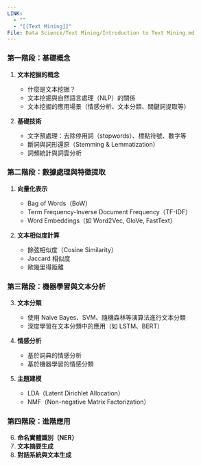 ```yaml
---
LINK:
  - ""
  - "[[Text Mining]]"
File: Data Science/Text Mining/Introduction to Text Mining.md
---
```



### **第一階段：基礎概念**

1. **文本挖掘的概念**
    
    - 什麼是文本挖掘？
    - 文本挖掘與自然語言處理（NLP）的關係
    - 文本挖掘的應用場景（情感分析、文本分類、關鍵詞提取等）
2. **基礎技術**
    
    - 文字預處理：去除停用詞（stopwords）、標點符號、數字等
    - 斷詞與詞形還原（Stemming & Lemmatization）
    - 詞頻統計與詞雲分析

### **第二階段：數據處理與特徵提取**

1. **向量化表示**
    
    - Bag of Words（BoW）
    - Term Frequency-Inverse Document Frequency（TF-IDF）
    - Word Embeddings（如 Word2Vec, GloVe, FastText）
2. **文本相似度計算**
    
    - 餘弦相似度（Cosine Similarity）
    - Jaccard 相似度
    - 歐幾里得距離

### **第三階段：機器學習與文本分析**

3. **文本分類**
    
    - 使用 Naïve Bayes、SVM、隨機森林等演算法進行文本分類
    - 深度學習在文本分類中的應用（如 LSTM、BERT）
4. **情感分析**
    
    - 基於詞典的情感分析
    - 基於機器學習的情感分類
5. **主題建模**
    
    - LDA（Latent Dirichlet Allocation）
    - NMF（Non-negative Matrix Factorization）

### **第四階段：進階應用**

6. **命名實體識別（NER）**
7. **文本摘要生成**
8. **對話系統與文本生成**
























